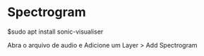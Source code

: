# Spectrogram

$sudo apt install sonic-visualiser

Abra o arquivo de audio e Adicione um Layer > Add Spectrogram 
